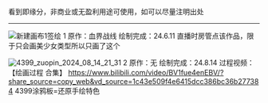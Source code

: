 看到即缘分，非商业或无盈利用途可使用，如可以尽量注明出处
***
![新建画布1签绘](https://github.com/user-attachments/assets/9266c7be-316e-43b9-a672-55b09eaf67c7)
1
原作：血界战线
绘制完成：24.6.11
直播时房管点该作品，限于只会画美少女类型所以只画了这个

![4399_zuopin_2024_08_14_21_31](https://github.com/user-attachments/assets/a17b0f09-0280-4724-ab13-131afb4c7dc9)
2
原作：无
绘制完成：24.8.14
过程视频：【绘画过程 合集】 https://www.bilibili.com/video/BV1fue4enEBV/?share_source=copy_web&vd_source=1c43e509f4e6415dcc386bc36b277384
4399涂鸦板=还原手绘特色